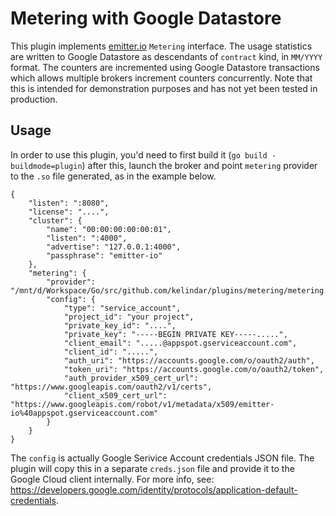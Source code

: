 # Metering with Google Datastore

This plugin implements [emitter.io](https://emitter.io) `Metering` interface. The usage statistics are written to Google Datastore as descendants of `contract` kind, in `MM/YYYY` format. The counters are incremented using Google Datastore transactions which allows multiple brokers increment counters concurrently. Note that this is intended for demonstration purposes and has not yet been tested in production.

## Usage

In order to use this plugin, you'd need to first build it (`go build -buildmode=plugin`) after this, launch the broker and point `metering` provider to the `.so` file generated, as in the example below.

```
{
	"listen": ":8080",
	"license": "....",
	"cluster": {
		"name": "00:00:00:00:00:01",
		"listen": ":4000",
		"advertise": "127.0.0.1:4000",
		"passphrase": "emitter-io"
	},
	"metering": {
		"provider": "/mnt/d/Workspace/Go/src/github.com/kelindar/plugins/metering/metering.so",
		"config": {
			"type": "service_account",
			"project_id": "your project",
			"private_key_id": "....",
			"private_key": "-----BEGIN PRIVATE KEY-----.....",
			"client_email": ".....@appspot.gserviceaccount.com",
			"client_id": ".....",
			"auth_uri": "https://accounts.google.com/o/oauth2/auth",
			"token_uri": "https://accounts.google.com/o/oauth2/token",
			"auth_provider_x509_cert_url": "https://www.googleapis.com/oauth2/v1/certs",
			"client_x509_cert_url": "https://www.googleapis.com/robot/v1/metadata/x509/emitter-io%40appspot.gserviceaccount.com"
		}
	}
}
```

The `config` is actually Google Serivice Account credentials JSON file. The plugin will copy this in a separate `creds.json` file and provide it to the Google Cloud client internally. For more info, see: https://developers.google.com/identity/protocols/application-default-credentials.
